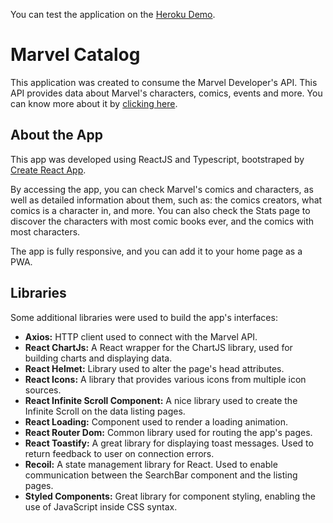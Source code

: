 You can test the application on the [Heroku Demo](https://raulrozza-marvel-catalog.herokuapp.com).

# Marvel Catalog

This application was created to consume the Marvel Developer's API. This API provides data about Marvel's characters, comics, events and more. You can know more about it by [clicking here](https://developer.marvel.com/documentation/getting_started).

## About the App

This app was developed using ReactJS and Typescript, bootstraped by [Create React App](https://github.com/facebook/create-react-app).

By accessing the app, you can check Marvel's comics and characters, as well as detailed information about them, such as: the comics creators, what comics is a character in, and more. You can also check the Stats page to discover the characters with most comic books ever, and the comics with most characters.

The app is fully responsive, and you can add it to your home page as a PWA.

## Libraries

Some additional libraries were used to build the app's interfaces:

- **Axios:** HTTP client used to connect with the Marvel API.
- **React ChartJs:** A React wrapper for the ChartJS library, used for building charts and displaying data.
- **React Helmet:** Library used to alter the page's head attributes.
- **React Icons:** A library that provides various icons from multiple icon sources.
- **React Infinite Scroll Component:** A nice library used to create the Infinite Scroll on the data listing pages.
- **React Loading:** Component used to render a loading animation.
- **React Router Dom:** Common library used for routing the app's pages.
- **React Toastify:** A great library for displaying toast messages. Used to return feedback to user on connection errors.
- **Recoil:** A state management library for React. Used to enable communication between the SearchBar component and the listing pages.
- **Styled Components:** Great library for component styling, enabling the use of JavaScript inside CSS syntax.
